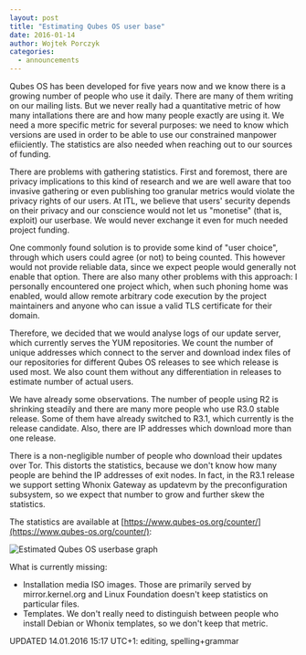 ```yaml
---
layout: post
title: "Estimating Qubes OS user base"
date: 2016-01-14
author: Wojtek Porczyk
categories:
  - announcements
---
```


Qubes OS has been developed for five years now and we know there is a growing
number of people who use it daily. There are many of them writing on our
mailing lists.  But we never really had a quantitative metric of how many
intallations there are and how many people exactly are using it. We need a more
specific metric for several purposes: we need to know which versions are used
in order to be able to use our constrained manpower efiiciently. The statistics
are also needed when reaching out to our sources of funding.

There are problems with gathering statistics. First and foremost, there are
privacy implications to this kind of research and we are well aware that too
invasive gathering or even publishing too granular metrics would violate the
privacy rights of our users. At ITL, we believe that users' security depends
on their privacy and our conscience would not let us "monetise" (that is,
exploit) our userbase. We would never exchange it even for much needed project
funding.

One commonly found solution is to provide some kind of "user choice", through
which users could agree (or not) to being counted. This however would not
provide reliable data, since we expect people would generally not enable that
option. There are also many other problems with this approach: I personally
encountered one project which, when such phoning home was enabled, would allow
remote arbitrary code execution by the project maintainers and anyone who can
issue a valid TLS certificate for their domain.

Therefore, we decided that we would analyse logs of our update server, which
currently serves the YUM repositories. We count the number of unique addresses
which connect to the server and download index files of our repositories for
different Qubes OS releases to see which release is used most. We also count
them without any differentiation in releases to estimate number of actual users.

We have already some observations. The number of people using R2 is shrinking
steadily and there are many more people who use R3.0 stable release. Some of
them have already switched to R3.1, which currently is the release candidate.
Also, there are IP addresses which download more than one release.

There is a non-negligible number of people who download their updates over Tor.
This distorts the statistics, because we don't know how many people are behind
the IP addresses of exit nodes. In fact, in the R3.1 release we support setting
Whonix Gateway as updatevm by the preconfiguration subsystem, so we expect that
number to grow and further skew the statistics.

The statistics are available at
[https://www.qubes-os.org/counter/](https://www.qubes-os.org/counter/):

![Estimated Qubes OS userbase graph](http://tools.qubes-os.org/counter/stats.png)

What is currently missing:

- Installation media ISO images. Those are primarily served by
  mirror.kernel.org and Linux Foundation doesn't keep statistics on particular
  files.
- Templates. We don't really need to distinguish between people who install
  Debian or Whonix templates, so we don't keep that metric.

UPDATED 14.01.2016 15:17 UTC+1: editing, spelling+grammar
